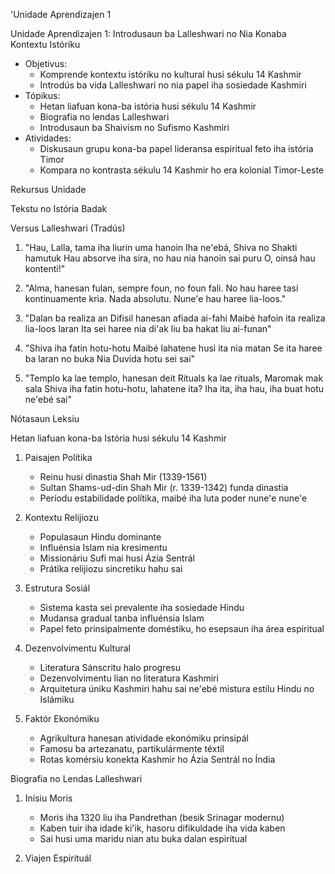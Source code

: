 'Unidade Aprendizajen 1

Unidade Aprendizajen 1: Introdusaun ba Lalleshwari no Nia Konaba Kontextu Istóriku
- Objetivus:
  * Komprende kontextu istóriku no kultural husi sékulu 14 Kashmir
  * Introdús ba vida Lalleshwari no nia papel iha sosiedade Kashmiri
- Tópikus:
  * Hetan liafuan kona-ba istória husi sékulu 14 Kashmir
  * Biografia no lendas Lalleshwari
  * Introdusaun ba Shaivism no Sufismo Kashmiri
- Atividades:
  * Diskusaun grupu kona-ba papel lideransa espiritual feto iha istória Timor
  * Kompara no kontrasta sékulu 14 Kashmir ho era kolonial Timor-Leste

Rekursus Unidade

Tekstu no Istória Badak

Versus Lalleshwari (Tradús)

1. "Hau, Lalla, tama iha liurin uma hanoin
   Iha ne'ebá, Shiva no Shakti hamutuk
   Hau absorve iha sira, no hau nia hanoin sai puru
   O, oinsá hau kontenti!"

2. "Alma, hanesan fulan,
   sempre foun, no foun fali.
   No hau haree tasi
   kontinuamente kria.
   Nada absolutu.
   Nune'e hau haree lia-loos."

3. "Dalan ba realiza an
   Difisil hanesan afiada ai-fahi
   Maibé hafoin ita realiza lia-loos laran
   Ita sei haree nia di'ak liu ba hakat liu ai-funan"

4. "Shiva iha fatin hotu-hotu
   Maibé lahatene husi ita nia matan
   Se ita haree ba laran no buka Nia
   Duvida hotu sei sai"

5. "Templo ka lae templo, hanesan deit
   Rituals ka lae rituals, Maromak mak sala
   Shiva iha fatin hotu-hotu, lahatene ita?
   Iha ita, iha hau, iha buat hotu ne'ebé sai"

Nótasaun Leksiu

Hetan liafuan kona-ba Istória husi sékulu 14 Kashmir

1. Paisajen Polítika
   - Reinu husi dinastia Shah Mir (1339-1561)
   - Sultan Shams-ud-din Shah Mir (r. 1339-1342) funda dinastia
   - Períodu estabilidade polítika, maibé iha luta poder nune'e nune'e

2. Kontextu Relijiozu
   - Populasaun Hindu dominante
   - Influénsia Islam nia kresimentu
   - Missionáriu Sufi mai husi Ázia Sentrál
   - Prátika relijiozu sincretiku hahu sai

3. Estrutura Sosiál
   - Sistema kasta sei prevalente iha sosiedade Hindu
   - Mudansa gradual tanba influénsia Islam
   - Papel feto prinsipalmente doméstiku, ho esepsaun iha área espiritual

4. Dezenvolvimentu Kultural
   - Literatura Sánscritu halo progresu
   - Dezenvolvimentu lian no literatura Kashmiri
   - Arquitetura úniku Kashmiri hahu sai ne'ebé mistura estilu Hindu no Islámiku

5. Faktór Ekonómiku
   - Agrikultura hanesan atividade ekonómiku prinsipál
   - Famosu ba artezanatu, partikulármente téxtil
   - Rotas komérsiu konekta Kashmir ho Ázia Sentrál no Índia

Biografia no Lendas Lalleshwari

1. Inísiu Moris
   - Moris iha 1320 liu iha Pandrethan (besik Srinagar modernu)
   - Kaben tuir iha idade ki'ik, hasoru difikuldade iha vida kaben
   - Sai husi uma maridu nian atu buka dalan espiritual

2. Viajen Espirituál